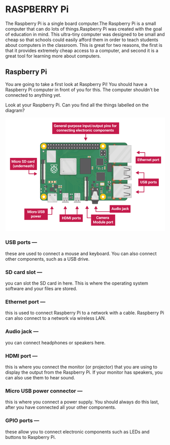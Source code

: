 # RASPBERRY Pi

The Raspberry Pi is a single board computer.The Raspberry Pi is a small computer that can do lots of things.Raspberry Pi was created with the goal of education in mind. This ultra-tiny computer was designed to be small and cheap so that schools could easily afford them in order to teach students about computers in the classroom. This is great for two reasons, the first is that it provides extremely cheap access to a computer, and second it is a great tool for learning more about computers.

## Raspberry Pi

You are going to take a first look at Raspberry Pi! You should have a Raspberry Pi computer in front of you for this. The computer shouldn’t be connected to anything yet.

Look at your Raspberry Pi. Can you find all the things labelled on the diagram?

![img](https://github.com/aalok-29/aalokrep/blob/master/images/pi-labelled-names.png)

### USB ports — 

these are used to connect a mouse and keyboard. You can also connect other components, such as a USB drive.

### SD card slot — 

you can slot the SD card in here. This is where the operating system software and your files are stored.

### Ethernet port — 

this is used to connect Raspberry Pi to a network with a cable. Raspberry Pi can also connect to a network via wireless LAN.

### Audio jack — 

you can connect headphones or speakers here.

### HDMI port — 
this is where you connect the monitor (or projector) that you are using to display the output from the Raspberry Pi. If your monitor has speakers, you can also use them to hear sound.

### Micro USB power connector — 

this is where you connect a power supply. You should always do this last, after you have connected all your other components.

### GPIO ports — 

these allow you to connect electronic components such as LEDs and buttons to Raspberry Pi.

